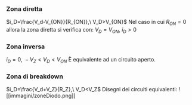 ### Zona diretta
 $i_D=\frac{V_d-V_{ON}}{R_{ON}},\  V_D>V_{ON}$
 Nel caso in cui $R_{ON}=0$ allora la zona diretta si verifica con: $V_D=V_{ON},\ i_D>0$
### Zona inversa
 $i_D=0,\ -V_Z<V_D<V_{ON}$
 È equivalente ad un circuito aperto.
### Zona di breakdown
 $i_D=\frac{V_d+V_Z}{R_Z},\  V_D<V_Z$
Disegni dei circuiti equivalenti:
![[immagini/zoneDiodo.png]]